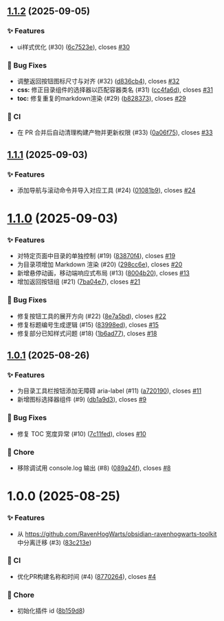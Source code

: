 ## [1.1.2](https://github.com/RavenHogWarts/obsidian-next-toc/compare/1.1.1...1.1.2) (2025-09-05)


### ✨ Features

* ui样式优化 (#30) ([6c7523e](https://github.com/RavenHogWarts/obsidian-next-toc/commit/6c7523e5c922904ebcf715f0ba57bcd446d8fb08)), closes [#30](https://github.com/RavenHogWarts/obsidian-next-toc/issues/30)


### 🐛 Bug Fixes

* 调整返回按钮图标尺寸与对齐 (#32) ([d836cb4](https://github.com/RavenHogWarts/obsidian-next-toc/commit/d836cb4c0a9dcfd0a61066e1b99e7900f106c438)), closes [#32](https://github.com/RavenHogWarts/obsidian-next-toc/issues/32)
* **css:** 修正目录组件的选择器以匹配容器类名 (#31) ([cc4fa6d](https://github.com/RavenHogWarts/obsidian-next-toc/commit/cc4fa6d0353441315ed29096b9dd34c8686c101d)), closes [#31](https://github.com/RavenHogWarts/obsidian-next-toc/issues/31)
* **toc:** 修复重复的markdown渲染 (#29) ([b828373](https://github.com/RavenHogWarts/obsidian-next-toc/commit/b8283739b341212d6b37a21b48b6e0ae65b4bc7c)), closes [#29](https://github.com/RavenHogWarts/obsidian-next-toc/issues/29)


### 🔧 CI

* 在 PR 合并后自动清理构建产物并更新权限 (#33) ([0a06f75](https://github.com/RavenHogWarts/obsidian-next-toc/commit/0a06f757410cfb3d10eb43c79d938d39a8438336)), closes [#33](https://github.com/RavenHogWarts/obsidian-next-toc/issues/33)



## [1.1.1](https://github.com/RavenHogWarts/obsidian-next-toc/compare/1.1.0...1.1.1) (2025-09-03)


### ✨ Features

* 添加导航与滚动命令并导入对应工具 (#24) ([01081b9](https://github.com/RavenHogWarts/obsidian-next-toc/commit/01081b942921bae919628f9e2bdfea5d4fcde2f1)), closes [#24](https://github.com/RavenHogWarts/obsidian-next-toc/issues/24)



# [1.1.0](https://github.com/RavenHogWarts/obsidian-next-toc/compare/1.0.1...1.1.0) (2025-09-03)


### ✨ Features

* 对特定页面中目录的单独控制 (#19) ([83870f4](https://github.com/RavenHogWarts/obsidian-next-toc/commit/83870f406955711f5ea1e735ad01205d6d77e58a)), closes [#19](https://github.com/RavenHogWarts/obsidian-next-toc/issues/19)
* 为目录项增加 Markdown 渲染 (#20) ([298cc6e](https://github.com/RavenHogWarts/obsidian-next-toc/commit/298cc6e5fb6b0b8906d4b5946857fffa0fcf0e49)), closes [#20](https://github.com/RavenHogWarts/obsidian-next-toc/issues/20)
* 新增悬停动画，移动端响应式布局 (#13) ([8004b20](https://github.com/RavenHogWarts/obsidian-next-toc/commit/8004b209e3817fdb29d048cf209032890a5e3a82)), closes [#13](https://github.com/RavenHogWarts/obsidian-next-toc/issues/13)
* 增加返回按钮组 (#21) ([7ba04e7](https://github.com/RavenHogWarts/obsidian-next-toc/commit/7ba04e793b610fd2c02f0f05940ff71eb93002e7)), closes [#21](https://github.com/RavenHogWarts/obsidian-next-toc/issues/21)


### 🐛 Bug Fixes

* 修复按钮工具的展开方向 (#22) ([8e7a5bd](https://github.com/RavenHogWarts/obsidian-next-toc/commit/8e7a5bda3353be56a3865f147f5e533acd1a1dc6)), closes [#22](https://github.com/RavenHogWarts/obsidian-next-toc/issues/22)
* 修复标题编号生成逻辑 (#15) ([83998ed](https://github.com/RavenHogWarts/obsidian-next-toc/commit/83998ed67d6b7709675a6433a0ec992f8eb8977e)), closes [#15](https://github.com/RavenHogWarts/obsidian-next-toc/issues/15)
* 修复部分已知样式问题 (#18) ([1b6ad77](https://github.com/RavenHogWarts/obsidian-next-toc/commit/1b6ad77f47255eb27bb74887f60391f602a33f8b)), closes [#18](https://github.com/RavenHogWarts/obsidian-next-toc/issues/18)



## [1.0.1](https://github.com/RavenHogWarts/obsidian-next-toc/compare/1.0.0...1.0.1) (2025-08-26)


### ✨ Features

* 为目录工具栏按钮添加无障碍 aria-label (#11) ([a720190](https://github.com/RavenHogWarts/obsidian-next-toc/commit/a7201902e98ad625059784579d32739acee0cda7)), closes [#11](https://github.com/RavenHogWarts/obsidian-next-toc/issues/11)
* 新增图标选择器组件 (#9) ([db1a9d3](https://github.com/RavenHogWarts/obsidian-next-toc/commit/db1a9d32d5bf2a1b19f74f7a9296b58896275aa9)), closes [#9](https://github.com/RavenHogWarts/obsidian-next-toc/issues/9)


### 🐛 Bug Fixes

* 修复 TOC 宽度异常 (#10) ([7c11fed](https://github.com/RavenHogWarts/obsidian-next-toc/commit/7c11fed7324f95edb999cdc63627ec374ace49a9)), closes [#10](https://github.com/RavenHogWarts/obsidian-next-toc/issues/10)


### 🔨 Chore

* 移除调试用 console.log 输出 (#8) ([089a24f](https://github.com/RavenHogWarts/obsidian-next-toc/commit/089a24f84d0a6ff05e0f9f4832947b4eb752b725)), closes [#8](https://github.com/RavenHogWarts/obsidian-next-toc/issues/8)



# 1.0.0 (2025-08-25)


### ✨ Features

* 从 https://github.com/RavenHogWarts/obsidian-ravenhogwarts-toolkit 中分离迁移 (#3) ([83c213e](https://github.com/RavenHogWarts/obsidian-next-toc/commit/83c213e2f240991945b92ea03579f508738001e4))


### 🔧 CI

* 优化PR构建名称和时间 (#4) ([8770264](https://github.com/RavenHogWarts/obsidian-next-toc/commit/8770264ec2b0a14804b19ca94b70cacead6938f6)), closes [#4](https://github.com/RavenHogWarts/obsidian-next-toc/issues/4)


### 🔨 Chore

* 初始化插件 id ([8b159d8](https://github.com/RavenHogWarts/obsidian-next-toc/commit/8b159d8184ff2a7acfec734ceaa1965f8668d0e9))



